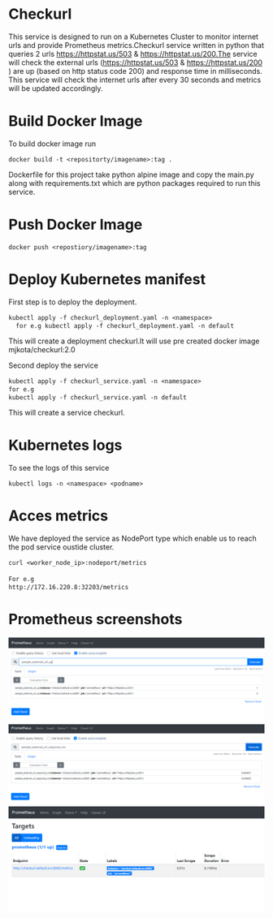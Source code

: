 # Checkurl

This service is designed to run on a Kubernetes Cluster to monitor internet urls and provide Prometheus metrics.Checkurl service written in python that queries 2 urls https://httpstat.us/503 & https://httpstat.us/200.The service will check the external urls (https://httpstat.us/503 & https://httpstat.us/200 ) are up (based on http status code 200) and response time in milliseconds.
This service will check the internet urls after every 30 seconds and metrics will be updated accordingly.

# Build Docker Image

To build docker image run
```
docker build -t <repositorty/imagename>:tag .
```
Dockerfile for this project take python alpine image and copy the main.py along with requirements.txt which are python packages required to run this service.

# Push Docker Image
```
docker push <repostiory/imagename>:tag
```

# Deploy Kubernetes manifest

First step is to deploy the deployment.
```
kubectl apply -f checkurl_deployment.yaml -n <namespace>
  for e.g kubectl apply -f checkurl_deployment.yaml -n default
 ```
 This will create a deployment checkurl.It will use pre created docker image mjkota/checkurl:2.0

 
Second deploy the service
```
kubectl apply -f checkurl_service.yaml -n <namespace>
for e.g
kubectl apply -f checkurl_service.yaml -n default
```
This will create a service checkurl.

# Kubernetes logs
To see the logs of this service
```
kubectl logs -n <namespace> <podname>
```

# Acces metrics

We have deployed the service as NodePort type which enable us to reach the pod service oustide cluster.
```
curl <worker_node_ip>:nodeport/metrics

For e.g
http://172.16.220.8:32203/metrics
```

# Prometheus screenshots

![URL UP](url_up.PNG)
![RESPONSE TIME](response.PNG)
![TARGETS](Targets.PNG)
